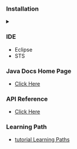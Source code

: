 ### Installation
<details>
  <summary></summary>
  
  > - Step-1: Click on this [Download](https://www.oracle.com/java/technologies/javase-downloads.html) link.
  > - Step-2: Go to JAVA SE.
  > - Step-3: Click on JDK Download link.
  > - Step-4: Go to Windows x64 and Click on **jdk-8u291-windows-x64.exe**.
  > - Step-5: Download and install.
  > - Step-6: It will be installed in the below location
  >   ```sh
  >     C:\Program Files\Java
  >        jdk1.8.0_291
  >        jre1.8.0_291
  >   ```
  >   
</details>

### IDE
- Eclipse
- STS

### Java Docs Home Page
- [Click Here](https://docs.oracle.com/javase/8/)

### API Reference
- [Click Here](https://docs.oracle.com/javase/8/docs/api/index.html)

### Learning Path
- [tutorial Learning Paths](https://docs.oracle.com/javase/tutorial/tutorialLearningPaths.html)
